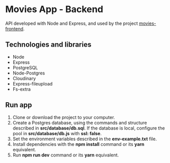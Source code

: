 # Movies App - Backend
API developed with Node and Express, and used by the project [movies-frontend](https://github.com/carloshrod/movies-frontend).

## Technologies and libraries
* Node
* Express
* PostgreSQL
* Node-Postgres
* Cloudinary
* Express-fileupload
* Fs-extra

## Run app
1. Clone or download the project to your computer.
2. Create a Postgres database, using the commands and structure described in **src/database/db.sql**. If the database is local, configure the pool in **src/database/db.js** with **ssl: false**.
3. Set the environment variables described in the **env-example.txt** file.
4. Install dependencies with the **npm install** command or its **yarn** equivalent.
5. Run **npm run dev** command or its **yarn** equivalent.

